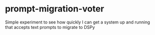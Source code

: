 # prompt-migration-voter
Simple experiment to see how quickly I can get a system up and running that accepts text prompts to migrate to DSPy
